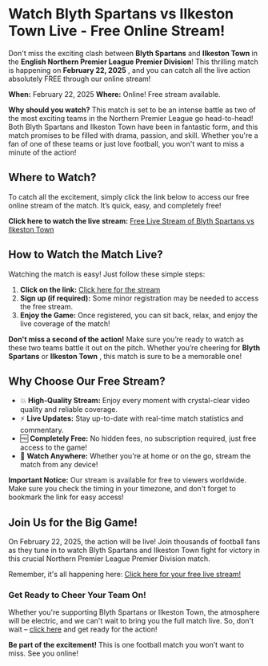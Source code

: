 # Watch Blyth Spartans vs Ilkeston Town Live - Free Online Stream!

Don't miss the exciting clash between **Blyth Spartans** and **Ilkeston Town** in the **English Northern Premier League Premier Division**! This thrilling match is happening on **February 22, 2025** , and you can catch all the live action absolutely FREE through our online stream!

**When:** February 22, 2025 **Where:** Online! Free stream available.

**Why should you watch?** This match is set to be an intense battle as two of the most exciting teams in the Northern Premier League go head-to-head! Both Blyth Spartans and Ilkeston Town have been in fantastic form, and this match promises to be filled with drama, passion, and skill. Whether you're a fan of one of these teams or just love football, you won't want to miss a minute of the action!

## Where to Watch?

To catch all the excitement, simply click the link below to access our free online stream of the match. It’s quick, easy, and completely free!

**Click here to watch the live stream:** [Free Live Stream of Blyth Spartans vs Ilkeston Town](https://tinyurl.com/livestreamfreeo?st=Blyth+Spartans+vs+Ilkeston+Town&si=gh)

## How to Watch the Match Live?

Watching the match is easy! Just follow these simple steps:

1. **Click on the link:** [Click here for the stream](https://tinyurl.com/livestreamfreeo?st=Blyth+Spartans+vs+Ilkeston+Town&si=gh)
2. **Sign up (if required):** Some minor registration may be needed to access the free stream.
3. **Enjoy the Game:** Once registered, you can sit back, relax, and enjoy the live coverage of the match!

**Don't miss a second of the action!** Make sure you’re ready to watch as these two teams battle it out on the pitch. Whether you’re cheering for **Blyth Spartans** or **Ilkeston Town** , this match is sure to be a memorable one!

## Why Choose Our Free Stream?

- 💥 **High-Quality Stream:** Enjoy every moment with crystal-clear video quality and reliable coverage.
- ⚡ **Live Updates:** Stay up-to-date with real-time match statistics and commentary.
- 🆓 **Completely Free:** No hidden fees, no subscription required, just free access to the game!
- 📱 **Watch Anywhere:** Whether you're at home or on the go, stream the match from any device!

**Important Notice:** Our stream is available for free to viewers worldwide. Make sure you check the timing in your timezone, and don't forget to bookmark the link for easy access!

## Join Us for the Big Game!

On February 22, 2025, the action will be live! Join thousands of football fans as they tune in to watch Blyth Spartans and Ilkeston Town fight for victory in this crucial Northern Premier League Premier Division match.

Remember, it's all happening here: [Click here for your free live stream!](https://tinyurl.com/livestreamfreeo?st=Blyth+Spartans+vs+Ilkeston+Town&si=gh)

### Get Ready to Cheer Your Team On!

Whether you're supporting Blyth Spartans or Ilkeston Town, the atmosphere will be electric, and we can't wait to bring you the full match live. So, don't wait – [click here](https://tinyurl.com/livestreamfreeo?st=Blyth+Spartans+vs+Ilkeston+Town&si=gh) and get ready for the action!

**Be part of the excitement!** This is one football match you won’t want to miss. See you online!

